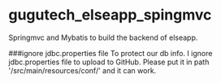 # gugutech_elseapp_spingmvc
Springmvc and Mybatis to build the backend of elseapp.

###ignore jdbc.properties file
    To protect our db info. I ignore jdbc.properties file to upload to GitHub.
    Please put it in path '/src/main/resources/conf/' and it can work.

